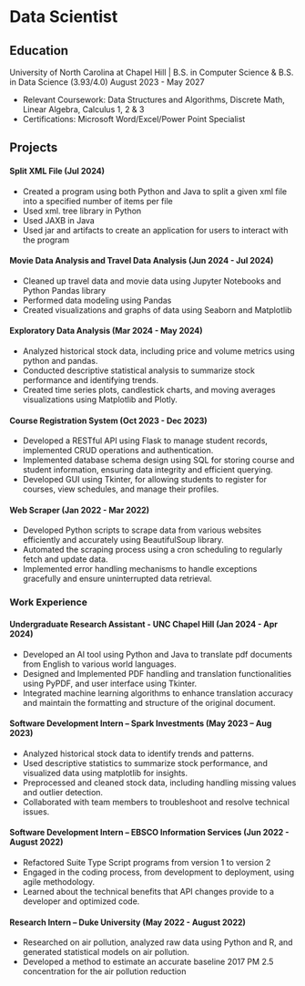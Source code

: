 # Data Scientist

## Education
University of North Carolina at Chapel Hill | B.S. in Computer Science & B.S. in Data Science (3.93/4.0) August 2023 - May 2027
- Relevant Coursework: Data Structures and Algorithms, Discrete Math, Linear Algebra, Calculus 1, 2 & 3
- Certifications: Microsoft Word/Excel/Power Point Specialist

## Projects
#### Split XML File (Jul 2024)
-	Created a program using both Python and Java to split a given xml file into a specified number of items per file
-	Used xml. tree library in Python 
-	Used JAXB in Java
-	Used jar and artifacts to create an application for users to interact with the program
#### 
#### Movie Data Analysis and Travel Data Analysis (Jun 2024 - Jul 2024)
- Cleaned up travel data and movie data using Jupyter Notebooks and Python Pandas library
-	Performed data modeling using Pandas
-	Created visualizations and graphs of data using Seaborn and Matplotlib 
#### 
#### Exploratory Data Analysis (Mar 2024 - May 2024)
- Analyzed historical stock data, including price and volume metrics using python and pandas.
- Conducted descriptive statistical analysis to summarize stock performance and identifying trends.
- Created time series plots, candlestick charts, and moving averages visualizations using Matplotlib and Plotly.  
#### 
#### Course Registration System (Oct 2023 - Dec 2023)
- Developed a RESTful API using Flask to manage student records, implemented CRUD operations and authentication.
- Implemented database schema design using SQL for storing course and student information, ensuring data integrity
and efficient querying.
- Developed GUI using Tkinter, for allowing students to register for courses, view schedules, and manage their profiles. 
#### 
#### Web Scraper (Jan 2022 - Mar 2022)
- Developed Python scripts to scrape data from various websites efficiently and accurately using BeautifulSoup library.
- Automated the scraping process using a cron scheduling to regularly fetch and update data.
- Implemented error handling mechanisms to handle exceptions gracefully and ensure uninterrupted data retrieval.
#### 
### Work Experience
#### Undergraduate Research Assistant - UNC Chapel Hill (Jan 2024 - Apr 2024)
- Developed an AI tool using Python and Java to translate pdf documents from English to various world languages.
- Designed and Implemented PDF handling and translation functionalities using PyPDF, and user interface using Tkinter.
- Integrated machine learning algorithms to enhance translation accuracy and maintain the formatting and structure of
the original document.
#### 
#### Software Development Intern – Spark Investments (May 2023 – Aug 2023)
- Analyzed historical stock data to identify trends and patterns.
- Used descriptive statistics to summarize stock performance, and visualized data using matplotlib for insights.
- Preprocessed and cleaned stock data, including handling missing values and outlier detection.
- Collaborated with team members to troubleshoot and resolve technical issues.
#### 
#### Software Development Intern – EBSCO Information Services (Jun 2022 - August 2022)
- Refactored Suite Type Script programs from version 1 to version 2
- Engaged in the coding process, from development to deployment, using agile methodology.
- Learned about the technical benefits that API changes provide to a developer and optimized code.
#### 
#### Research Intern – Duke University (May 2022 - August 2022)
- Researched on air pollution, analyzed raw data using Python and R, and generated statistical models on air pollution.
- Developed a method to estimate an accurate baseline 2017 PM 2.5 concentration for the air pollution reduction


